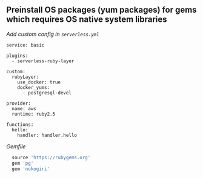 <!-- # Customization -->

##  Preinstall OS packages (yum packages) for gems which requires OS native system libraries

*Add custom config in `serverless.yml`*

```YML
service: basic

plugins:
  - serverless-ruby-layer

custom:
  rubyLayer:
    use_docker: true
    docker_yums:
      - postgresql-devel

provider:
  name: aws
  runtime: ruby2.5

functions:
  hello:
    handler: handler.hello
```

*Gemfile*

```ruby
  source 'https://rubygems.org'
  gem 'pg'
  gem 'nokogiri'
```

